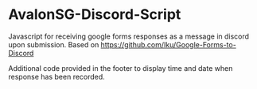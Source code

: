 # AvalonSG-Discord-Script

Javascript for receiving google forms responses as a message in discord upon submission.
Based on https://github.com/Iku/Google-Forms-to-Discord

Additional code provided in the footer to display time and date when response has been recorded.


